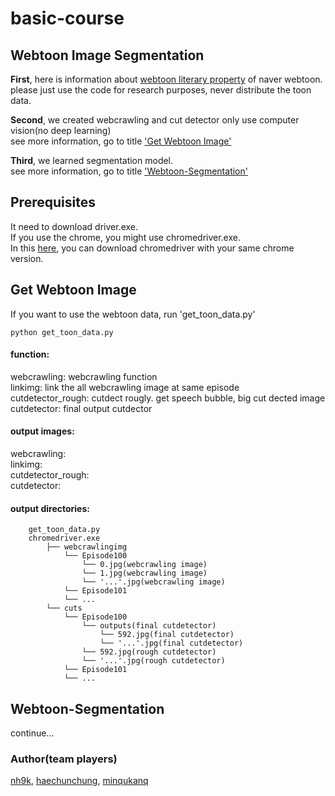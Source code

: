 # basic-course  

## Webtoon Image Segmentation  

**First**, here is information about [webtoon literary property](https://m.help.naver.com/support/contents/contentsView.help?contentsNo=1846) of naver webtoon.  
please just use the code for research purposes, never distribute the toon data.  

**Second**, we created webcrawling and cut detector only use computer vision(no deep learning)  
see more information, go to title ['Get Webtoon Image'](#get-webtoon-image)  

**Third**, we learned segmentation model.  
see more information, go to title ['Webtoon-Segmentation'](#webtoon-segmentation)  
  


## Prerequisites  
It need to download driver.exe.  
If you use the chrome, you might use chromedriver.exe.  
In this [here](https://chromedriver.chromium.org/downloads), you can download chromedriver with your same chrome version.  
  

## Get Webtoon Image  
If you want to use the webtoon data, run 'get_toon_data.py'  

```
python get_toon_data.py
```
  
#### function:  
webcrawling: webcrawling function  
linkimg: link the all webcrawling image at same episode  
cutdetector_rough: cutdect rougly. get speech bubble, big cut dected image  
cutdetector: final output cutdector   
  
  
#### output images:
webcrawling:  
linkimg:  
cutdetector_rough:  
cutdetector:  
  
  
#### output directories:  

		get_toon_data.py
		chromedriver.exe
            ├── webcrawlingimg
                └── Episode100
                    └── 0.jpg(webcrawling image)
                    └── 1.jpg(webcrawling image)
                    └── '...'.jpg(webcrawling image)
                └── Episode101
                └── ...
            └── cuts
                └── Episode100
                    └── outputs(final cutdetector)
                        └── 592.jpg(final cutdetector)
                        └── '...'.jpg(final cutdetector)
                    └── 592.jpg(rough cutdetector)
                    └── '...'.jpg(rough cutdetector)
                └── Episode101
                └── ...

  
## Webtoon-Segmentation  
continue...  


### Author(team players)  
[nh9k](https://github.com/nh9k), [haechunchung](https://github.com/haechunchung), [minqukanq](https://github.com/minqukanq)  
  

